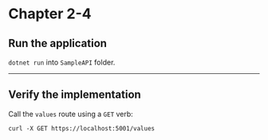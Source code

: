 # Chapter 2-4

## Run the application

`dotnet run` into `SampleAPI` folder.

_________

## Verify the implementation

Call the `values` route using a `GET` verb:

```
curl -X GET https://localhost:5001/values
```
